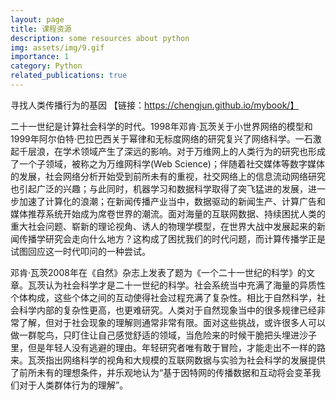 ```yaml
---
layout: page
title: 课程资源
description: some resources about python
img: assets/img/9.gif
importance: 1
category: Python
related_publications: true
---
```

寻找人类传播行为的基因
【链接：https://chengjun.github.io/mybook/】

二十一世纪是计算社会科学的时代。1998年邓肯·瓦茨关于小世界网络的模型和1999年阿尔伯特·巴拉巴西关于幂律和无标度网络的研究复兴了网络科学。一石激起千层浪，在学术领域产生了深远的影响。对于万维网上的人类行为的研究也形成了一个子领域，被称之为万维网科学(Web Science)；伴随着社交媒体等数字媒体的发展，社会网络分析开始受到前所未有的重视，社交网络上的信息流动网络研究也引起广泛的兴趣；与此同时，机器学习和数据科学取得了突飞猛进的发展，进一步加速了计算化的浪潮；在新闻传播产业当中，数据驱动的新闻生产、计算广告和媒体推荐系统开始成为席卷世界的潮流。面对海量的互联网数据、持续困扰人类的重大社会问题、崭新的理论视角、诱人的物理学模型，在世界大战中发展起来的新闻传播学研究会走向什么地方？这构成了困扰我们的时代问题，而计算传播学正是试图回应这一时代叩问的一种尝试。

邓肯·瓦茨2008年在《自然》杂志上发表了题为《一个二十一世纪的科学》的文章。瓦茨认为社会科学才是二十一世纪的科学。社会系统当中充满了海量的异质性个体构成，这些个体之间的互动使得社会过程充满了复杂性。相比于自然科学，社会科学内部的复杂性更高，也更难研究。人类对于自然现象当中的很多规律已经非常了解，但对于社会现象的理解则通常非常有限。面对这些挑战，或许很多人可以做一群鸵鸟，只盯住让自己感觉舒适的领域，当危险来的时候干脆把头埋进沙子里，但是年轻人没有逃避的理由。年轻研究者唯有敢于冒险，才能走出不一样的路来。瓦茨指出网络科学的视角和大规模的互联网数据与实验为社会科学的发展提供了前所未有的理想条件，并乐观地认为“基于因特网的传播数据和互动将会变革我们对于人类群体行为的理解”。
